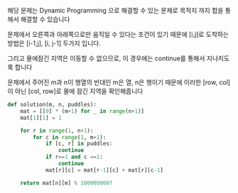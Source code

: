 해당 문제는 Dynamic Programming 으로 해결할 수 있는 문제로 목적지 까지 합을 통해서 해결할 수 있습니다

문제에서 오른쪽과 아래쪽으로만 움직일 수 있다는 조건이 있기 때문에 [i,j]로 도착하는 방법은 [i-1,j], [i, j-1] 두가지 입니다.

그리고 물에잠긴 지역은 이동할 수 없으므로, 이 경우에는 continue를 통해서 지나치도록 합니다

문제에서 주어진 m과 n이 행열의 반대인 m은 열, n은 행이기 때문에 이러한 [row, col]이 아닌 [col, row]로 물에 잠긴 지역을 확인해줍니다

```python
def solution(m, n, puddles):
    mat = [[0] * (m+1) for _ in range(n+1)]
    mat[1][1] = 1

    for r in range(1, n+1):
        for c in range(1, m+1):
            if [c, r] in puddles:
                continue
            if r==1 and c ==1:
                continue
            mat[r][c] = mat[r-1][c] + mat[r][c-1]

    return mat[n][m] % 1000000007

```
